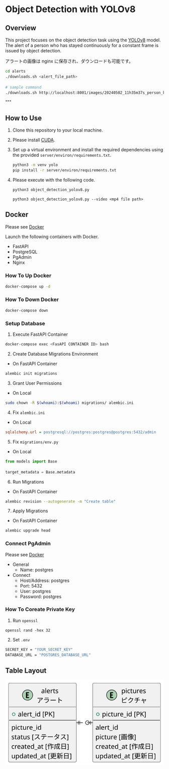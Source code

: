 # Object Detection with YOLOv8

## Overview

This project focuses on the object detection task using the [YOLOv8](https://github.com/ultralytics/ultralytics) model.  
The alert of a person who has stayed continuously for a constant frame is issued by object detection.

アラートの画像は nginx に保存され、ダウンロードも可能です。

```bash
cd alerts
./downloads.sh <alert_file_path>

# sample command
./downloads.sh http://localhost:8001/images/20240502_11h35m37s_person_keikoku.png
```

"""

## How to Use

1. Clone this repository to your local machine.
2. Please install [CUDA](https://developer.nvidia.com/cuda-downloads).
3. Set up a virtual environment and install the required dependencies using the provided `server/environ/requirements.txt`.

   ```bash
   python3 -m venv yolo
   pip install -r server/environ/requirements.txt
   ```

4. Please execute with the following code.

   ```bash: Detection for Camera
   python3 object_detection_yolov8.py
   ```

   ```bash: Detection for Video
   python3 object_detection_yolov8.py --video <mp4 file path>
   ```

## Docker

Please see [Docker](./server/docker-compose.yml)

Launch the following containers with Docker.

- FastAPI
- PostgreSQL
- PgAdmin
- Nginx

### How To Up Docker

```bash
docker-compose up -d
```

### How To Down Docker

```bash
docker-compose down
```

### Setup Database

1. Execute FastAPI Container

```bash
docker-compose exec <FasAPI CONTAINER ID> bash
```

2. Create Database Migrations Environment

- On FastAPI Container

```bash
alembic init migrations
```

3. Grant User Permissions

- On Local

```bash
sudo chown -R $(whoami):$(whoami) migrations/ alembic.ini
```

4. Fix `alembic.ini`

- On Local

```ini
sqlalchemy.url = postgresql://postgres:postgres@postgres:5432/admin
```

5. Fix `migrations/env.py`

- On Local

```python
from models import Base

target_metadata = Base.metadata
```

6. Run Migrations

- On FastAPI Container

```bash
alembic revision --autogenerate -m "Create table"
```

7. Apply Migrations

- On FastAPI Container

```bash
alembic upgrade head
```

### Connect PgAdmin

Please see [Docker](./server/docker-compose.yml)

- General
  - Name: postgres
- Connect
  - Host/Address: postgres
  - Port: 5432
  - User: postgres
  - Password: postgres

### How To Coreate Private Key

1. Run `openssl`

```bash:
openssl rand -hex 32
```

2. Set `.env`

```bash
SECRET_KEY = "YOUR_SECRET_KEY"
DATABASE_URL = "POSTGRES_DATABASE_URL"
```

## Table Layout

![overview](plantuml/erd.svg)
